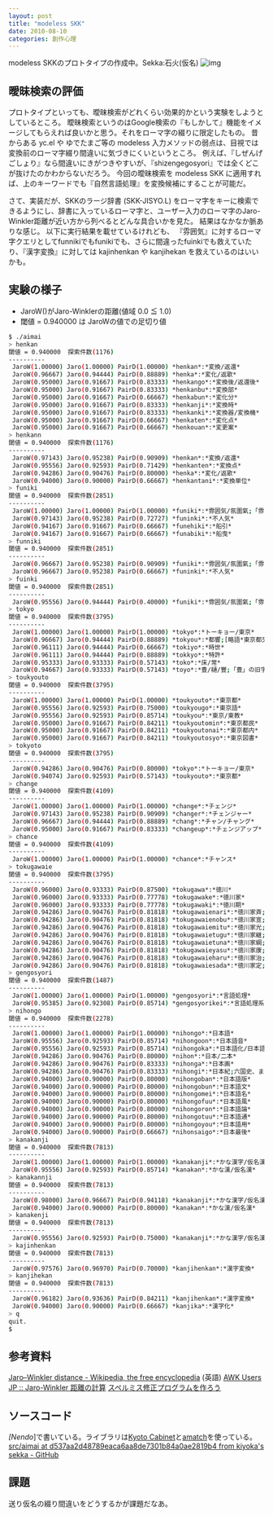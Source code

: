 ```yaml
---
layout: post
title: "modeless SKK"
date: 2010-08-10
categories: 創作心理
---
```

modeless SKKのプロトタイプの作成中。Sekka:石火(仮名)
![img](http://mrg.bz/L0aVzy)

## 曖昧検索の評価
プロトタイプといっても、曖昧検索がどれくらい効果的かという実験をしようとしているところ。
曖昧検索というのはGoogle検索の『もしかして』機能をイメージしてもらえれば良いかと思う。それをローマ字の綴りに限定したもの。
昔からある yc.el や ゆでたまご等の modeless 入力メソッドの弱点は、目視では変換前のローマ字綴り間違いに気づきにくいというところ。
例えば、『しぜんげごしょり』なら間違いにきがつきやすいが、『shizengegosyori』では全くどこが抜けたのかわからないだろう。
今回の曖昧検索を modeless SKK に適用すれば、上のキーワードでも『自然言語処理』を変換候補にすることが可能だ。

さて、実装だが、SKKのラージ辞書 (SKK-JISYO.L) をローマ字をキーに検索できるようにし、辞書に入っているローマ字と、ユーザー入力のローマ字のJaro-Winkler距離が近い方から列べるとどんな具合いかを見た。
結果はなかなか脈ありな感じ。
以下に実行結果を載せているけれども、
『雰囲気』に対するローマ字クエリとしてfunnikiでもfunikiでも、さらに間違ったfuinkiでも救えていたり、『漢字変換』に対しては kajinhenkan や kanjihekan を救えているのはいいかも。

## 実験の様子

- JaroW()がJaro-Winklerの距離(値域 0.0 ≦ 1.0)
- 閾値 = 0.940000 は JaroWの値での足切り値

```bash
$ ./aimai
> henkan
閾値 = 0.940000  探索件数(1176)
----------
 JaroW(1.00000) Jaro(1.00000) PairD(1.00000) *henkan*:*変換/返還*
 JaroW(0.96667) Jaro(0.94444) PairD(0.88889) *henka*:*変化/返歌*
 JaroW(0.95000) Jaro(0.91667) PairD(0.83333) *henkango*:*変換後/返還後*
 JaroW(0.95000) Jaro(0.91667) PairD(0.83333) *henkanbu*:*変換部*
 JaroW(0.95000) Jaro(0.91667) PairD(0.66667) *henkabun*:*変化分*
 JaroW(0.95000) Jaro(0.91667) PairD(0.83333) *henkanji*:*変換時*
 JaroW(0.95000) Jaro(0.91667) PairD(0.83333) *henkanki*:*変換器/変換機*
 JaroW(0.95000) Jaro(0.91667) PairD(0.66667) *henkaten*:*変化点*
 JaroW(0.95000) Jaro(0.91667) PairD(0.66667) *henkouan*:*変更案*
> henkann
閾値 = 0.940000  探索件数(1176)
----------
 JaroW(0.97143) Jaro(0.95238) PairD(0.90909) *henkan*:*変換/返還*
 JaroW(0.95556) Jaro(0.92593) PairD(0.71429) *henkanten*:*変換点*
 JaroW(0.94286) Jaro(0.90476) PairD(0.80000) *henka*:*変化/返歌*
 JaroW(0.94000) Jaro(0.90000) PairD(0.66667) *henkantani*:*変換単位*
> funiki
閾値 = 0.940000  探索件数(2851)
----------
 JaroW(1.00000) Jaro(1.00000) PairD(1.00000) *funiki*:*雰囲気/氛圍氣;「雰」別字、「囲」「気」旧字*
 JaroW(0.97143) Jaro(0.95238) PairD(0.72727) *funinki*:*不人気*
 JaroW(0.94167) Jaro(0.91667) PairD(0.66667) *funehiki*:*船引*
 JaroW(0.94167) Jaro(0.91667) PairD(0.66667) *funabiki*:*船曳*
> funniki
閾値 = 0.940000  探索件数(2851)
----------
 JaroW(0.96667) Jaro(0.95238) PairD(0.90909) *funiki*:*雰囲気/氛圍氣;「雰」別字、「囲」「気」旧字*
 JaroW(0.96667) Jaro(0.95238) PairD(0.66667) *funinki*:*不人気*
> fuinki
閾値 = 0.940000  探索件数(2851)
----------
 JaroW(0.95556) Jaro(0.94444) PairD(0.40000) *funiki*:*雰囲気/氛圍氣;「雰」別字、「囲」「気」旧字*
> tokyo
閾値 = 0.940000  探索件数(3795)
----------
 JaroW(1.00000) Jaro(1.00000) PairD(1.00000) *tokyo*:*トーキョー/東京*
 JaroW(0.96667) Jaro(0.94444) PairD(0.88889) *tokyou*:*都響;[略語*東京都交響楽団]
 JaroW(0.96111) Jaro(0.94444) PairD(0.66667) *tokiyo*:*時世*
 JaroW(0.96111) Jaro(0.94444) PairD(0.88889) *tokkyo*:*特許*
 JaroW(0.95333) Jaro(0.93333) PairD(0.57143) *toko*:*床/常*
 JaroW(0.94667) Jaro(0.93333) PairD(0.57143) *toyo*:*豊/樋/豐;「豊」の旧字*
> toukyouto
閾値 = 0.940000  探索件数(3795)
----------
 JaroW(1.00000) Jaro(1.00000) PairD(1.00000) *toukyouto*:*東京都*
 JaroW(0.95556) Jaro(0.92593) PairD(0.75000) *toukyougo*:*東京語*
 JaroW(0.95556) Jaro(0.92593) PairD(0.85714) *toukyou*:*東京/東教*
 JaroW(0.95000) Jaro(0.91667) PairD(0.84211) *toukyoutomin*:*東京都民*
 JaroW(0.95000) Jaro(0.91667) PairD(0.84211) *toukyoutonai*:*東京都内*
 JaroW(0.95000) Jaro(0.91667) PairD(0.84211) *toukyoutosyo*:*東京図書*
> tokyoto
閾値 = 0.940000  探索件数(3795)
----------
 JaroW(0.94286) Jaro(0.90476) PairD(0.80000) *tokyo*:*トーキョー/東京*
 JaroW(0.94074) Jaro(0.92593) PairD(0.57143) *toukyouto*:*東京都*
> change
閾値 = 0.940000  探索件数(4109)
----------
 JaroW(1.00000) Jaro(1.00000) PairD(1.00000) *change*:*チェンジ*
 JaroW(0.97143) Jaro(0.95238) PairD(0.90909) *changer*:*チェンジャー*
 JaroW(0.96667) Jaro(0.94444) PairD(0.88889) *chang*:*チャン/チャング*
 JaroW(0.95000) Jaro(0.91667) PairD(0.83333) *changeup*:*チェンジアップ*
> chance
閾値 = 0.940000  探索件数(4109)
----------
 JaroW(1.00000) Jaro(1.00000) PairD(1.00000) *chance*:*チャンス*
> tokugawaie
閾値 = 0.940000  探索件数(3795)
----------
 JaroW(0.96000) Jaro(0.93333) PairD(0.87500) *tokugawa*:*徳川*
 JaroW(0.96000) Jaro(0.93333) PairD(0.77778) *tokugawake*:*徳川家*
 JaroW(0.96000) Jaro(0.93333) PairD(0.77778) *tokugawaki*:*徳川期*
 JaroW(0.94286) Jaro(0.90476) PairD(0.81818) *tokugawaienari*:*徳川家斉;11th(1787-1837)*
 JaroW(0.94286) Jaro(0.90476) PairD(0.81818) *tokugawaienobu*:*徳川家宣;6th(1709-12)*
 JaroW(0.94286) Jaro(0.90476) PairD(0.81818) *tokugawaiemitu*:*徳川家光;3rd(1623-51)*
 JaroW(0.94286) Jaro(0.90476) PairD(0.81818) *tokugawaietugu*:*徳川家継;7th(1713-16)*
 JaroW(0.94286) Jaro(0.90476) PairD(0.81818) *tokugawaietuna*:*徳川家綱;4th(1651-80)*
 JaroW(0.94286) Jaro(0.90476) PairD(0.81818) *tokugawaieyasu*:*徳川家康;1st(1603-05)*
 JaroW(0.94286) Jaro(0.90476) PairD(0.81818) *tokugawaieharu*:*徳川家治;10th(1760-86)*
 JaroW(0.94286) Jaro(0.90476) PairD(0.81818) *tokugawaiesada*:*徳川家定;13th(1853-58)*
> gengosyori
閾値 = 0.940000  探索件数(1487)
----------
 JaroW(1.00000) Jaro(1.00000) PairD(1.00000) *gengosyori*:*言語処理*
 JaroW(0.95385) Jaro(0.92308) PairD(0.85714) *gengosyorikei*:*言語処理系*
> nihongo
閾値 = 0.940000  探索件数(2278)
----------
 JaroW(1.00000) Jaro(1.00000) PairD(1.00000) *nihongo*:*日本語*
 JaroW(0.95556) Jaro(0.92593) PairD(0.85714) *nihongoon*:*日本語音*
 JaroW(0.95556) Jaro(0.92593) PairD(0.85714) *nihongoka*:*日本語化/日本語可*
 JaroW(0.94286) Jaro(0.90476) PairD(0.80000) *nihon*:*日本/二本*
 JaroW(0.94286) Jaro(0.90476) PairD(0.83333) *nihonga*:*日本画*
 JaroW(0.94286) Jaro(0.90476) PairD(0.83333) *nihongi*:*日本紀;六国史、または日本書紀のこと*
 JaroW(0.94000) Jaro(0.90000) PairD(0.80000) *nihongoban*:*日本語版*
 JaroW(0.94000) Jaro(0.90000) PairD(0.80000) *nihongobun*:*日本語文*
 JaroW(0.94000) Jaro(0.90000) PairD(0.80000) *nihongomei*:*日本語名*
 JaroW(0.94000) Jaro(0.90000) PairD(0.80000) *nihongofuu*:*日本語風*
 JaroW(0.94000) Jaro(0.90000) PairD(0.80000) *nihongoron*:*日本語論*
 JaroW(0.94000) Jaro(0.90000) PairD(0.80000) *nihongotuu*:*日本語通*
 JaroW(0.94000) Jaro(0.90000) PairD(0.80000) *nihongoyou*:*日本語用*
 JaroW(0.94000) Jaro(0.90000) PairD(0.66667) *nihonsaigo*:*日本最後*
> kanakanji
閾値 = 0.940000  探索件数(7813)
----------
 JaroW(1.00000) Jaro(1.00000) PairD(1.00000) *kanakanji*:*かな漢字/仮名漢字*
 JaroW(0.95556) Jaro(0.92593) PairD(0.85714) *kanakan*:*かな漢/仮名漢*
> kanakannji
閾値 = 0.940000  探索件数(7813)
----------
 JaroW(0.98000) Jaro(0.96667) PairD(0.94118) *kanakanji*:*かな漢字/仮名漢字*
 JaroW(0.94000) Jaro(0.90000) PairD(0.80000) *kanakan*:*かな漢/仮名漢*
> kanakenji
閾値 = 0.940000  探索件数(7813)
----------
 JaroW(0.95556) Jaro(0.92593) PairD(0.75000) *kanakanji*:*かな漢字/仮名漢字*
> kajinhenkan
閾値 = 0.940000  探索件数(7813)
----------
 JaroW(0.97576) Jaro(0.96970) PairD(0.70000) *kanjihenkan*:*漢字変換*
> kanjihekan
閾値 = 0.940000  探索件数(7813)
----------
 JaroW(0.96182) Jaro(0.93636) PairD(0.84211) *kanjihenkan*:*漢字変換*
 JaroW(0.94000) Jaro(0.90000) PairD(0.66667) *kanjika*:*漢字化*
> q
quit.
$ 
```

## 参考資料
 [Jaro–Winkler distance - Wikipedia, the free encyclopedia](http://en.wikipedia.org/wiki/Jaro%E2%80%93Winkler_distance) (英語)
 [AWK Users JP :: Jaro-Winkler 距離の計算](http://gauc.no-ip.org/awk-users-jp/blis.cgi/DoukakuAWK_121)
 [スペルミス修正プログラムを作ろう](http://www.slideshare.net/naoya1977/spell-correction)

## ソースコード
*[Nendo*]で書いている。ライブラリは[Kyoto Cabinet](http://1978th.net/kyotocabinet/)と[amatch](http://flori.github.com/amatch/)を使っている。
 [src/aimai at d537aa2d48789eaca6aa8de7301b84a0ae2819b4 from kiyoka's sekka - GitHub](http://github.com/kiyoka/sekka/blob/d537aa2d48789eaca6aa8de7301b84a0ae2819b4/src/aimai)

## 課題
送り仮名の綴り間違いをどうするかが課題だなあ。
